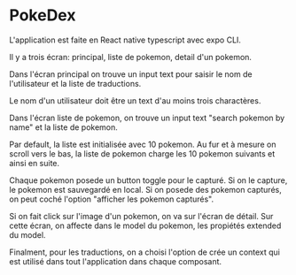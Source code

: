 # PokeDex

L'application est faite en React native typescript avec expo CLI.

Il y a trois écran: principal, liste de pokemon, detail d'un pokemon.

Dans l'écran principal on trouve un input text pour saisir le nom de l'utilisateur et la liste de traductions.

Le nom d'un utilisateur doit être un text d'au moins trois charactères.

Dans l'écran liste de pokemon, on trouve un input text "search pokemon by name" et la liste de pokemon.

Par default, la liste est initialisée avec 10 pokemon. Au fur et à mesure on scroll vers le bas, la liste de pokemon
charge les 10 pokemon suivants et ainsi en suite.

Chaque pokemon posede un button toggle pour le capturé. Si on le capture, le pokemon est sauvegardé en local.
Si on posede des pokemon capturés, on peut coché l'option "afficher les pokemon capturés".

Si on fait click sur l'image d'un pokemon, on va sur l'écran de détail. Sur cette écran, on affecte dans le model
du pokemon, les propiétés extended du model.

Finalment, pour les traductions, on a choisi l'option de crée un context qui est utilisé dans tout l'application dans chaque composant.

